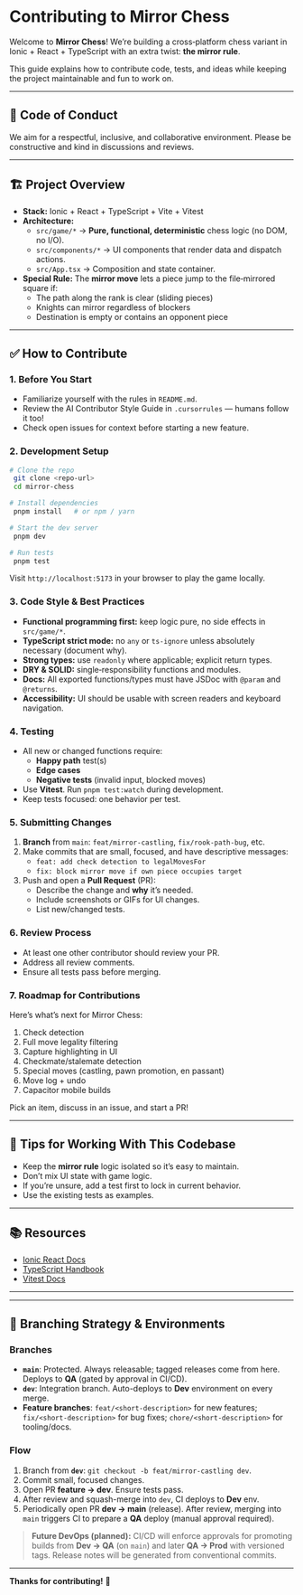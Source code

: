 # Contributing to Mirror Chess

Welcome to **Mirror Chess**! We’re building a cross‑platform chess variant in Ionic + React + TypeScript with an extra twist: **the mirror rule**.

This guide explains how to contribute code, tests, and ideas while keeping the project maintainable and fun to work on.

---

## 📜 Code of Conduct
We aim for a respectful, inclusive, and collaborative environment. Please be constructive and kind in discussions and reviews.

---

## 🏗 Project Overview
- **Stack:** Ionic + React + TypeScript + Vite + Vitest
- **Architecture:**
  - `src/game/*` → **Pure, functional, deterministic** chess logic (no DOM, no I/O).
  - `src/components/*` → UI components that render data and dispatch actions.
  - `src/App.tsx` → Composition and state container.
- **Special Rule:** The **mirror move** lets a piece jump to the file‑mirrored square if:
  - The path along the rank is clear (sliding pieces)
  - Knights can mirror regardless of blockers
  - Destination is empty or contains an opponent piece

---

## ✅ How to Contribute

### 1. Before You Start
- Familiarize yourself with the rules in `README.md`.
- Review the AI Contributor Style Guide in `.cursorrules` — humans follow it too!
- Check open issues for context before starting a new feature.

### 2. Development Setup
```bash
# Clone the repo
 git clone <repo-url>
 cd mirror-chess

# Install dependencies
 pnpm install   # or npm / yarn

# Start the dev server
 pnpm dev

# Run tests
 pnpm test
```
Visit `http://localhost:5173` in your browser to play the game locally.

### 3. Code Style & Best Practices
- **Functional programming first:** keep logic pure, no side effects in `src/game/*`.
- **TypeScript strict mode:** no `any` or `ts-ignore` unless absolutely necessary (document why).
- **Strong types:** use `readonly` where applicable; explicit return types.
- **DRY & SOLID:** single‑responsibility functions and modules.
- **Docs:** All exported functions/types must have JSDoc with `@param` and `@returns`.
- **Accessibility:** UI should be usable with screen readers and keyboard navigation.

### 4. Testing
- All new or changed functions require:
  - **Happy path** test(s)
  - **Edge cases**
  - **Negative tests** (invalid input, blocked moves)
- Use **Vitest**. Run `pnpm test:watch` during development.
- Keep tests focused: one behavior per test.

### 5. Submitting Changes
1. **Branch** from `main`: `feat/mirror-castling`, `fix/rook-path-bug`, etc.
2. Make commits that are small, focused, and have descriptive messages:
   - `feat: add check detection to legalMovesFor`
   - `fix: block mirror move if own piece occupies target`
3. Push and open a **Pull Request** (PR):
   - Describe the change and **why** it’s needed.
   - Include screenshots or GIFs for UI changes.
   - List new/changed tests.

### 6. Review Process
- At least one other contributor should review your PR.
- Address all review comments.
- Ensure all tests pass before merging.

### 7. Roadmap for Contributions
Here’s what’s next for Mirror Chess:
1. Check detection
2. Full move legality filtering
3. Capture highlighting in UI
4. Checkmate/stalemate detection
5. Special moves (castling, pawn promotion, en passant)
6. Move log + undo
7. Capacitor mobile builds

Pick an item, discuss in an issue, and start a PR!

---

## 🤝 Tips for Working With This Codebase
- Keep the **mirror rule** logic isolated so it’s easy to maintain.
- Don’t mix UI state with game logic.
- If you’re unsure, add a test first to lock in current behavior.
- Use the existing tests as examples.

---

## 📚 Resources
- [Ionic React Docs](https://ionicframework.com/docs/react)
- [TypeScript Handbook](https://www.typescriptlang.org/docs/)
- [Vitest Docs](https://vitest.dev/)

---

---

## 🌿 Branching Strategy & Environments

### Branches
- **`main`**: Protected. Always releasable; tagged releases come from here. Deploys to **QA** (gated by approval in CI/CD).
- **`dev`**: Integration branch. Auto-deploys to **Dev** environment on every merge.
- **Feature branches**: `feat/<short-description>` for new features; `fix/<short-description>` for bug fixes; `chore/<short-description>` for tooling/docs.

### Flow
1. Branch from **`dev`**: `git checkout -b feat/mirror-castling dev`.
2. Commit small, focused changes.
3. Open PR **feature → dev**. Ensure tests pass.
4. After review and squash-merge into `dev`, CI deploys to **Dev** env.
5. Periodically open PR **dev → main** (release). After review, merging into `main` triggers CI to prepare a **QA** deploy (manual approval required).

> **Future DevOps (planned):** CI/CD will enforce approvals for promoting builds from **Dev → QA** (on `main`) and later **QA → Prod** with versioned tags. Release notes will be generated from conventional commits.

---

**Thanks for contributing!** 🚀
